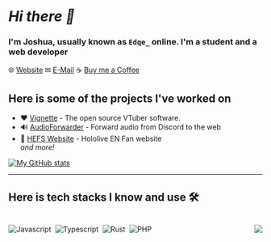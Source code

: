 # *Hi there 👋*

### I'm Joshua, usually known as `Edqe_` online. I'm a student and a web developer

🌐 [Website](https://edqe.me)
✉ [E-Mail](mailto:hello@edqe.me)
☕ [Buy me a Coffee](https://ko-fi.com/edqe_)

## Here is some of the projects I've worked on

- ❤ [Vignette](https://vignetteapp.org) - The open source VTuber software.
- 🔊 [AudioForwarder](https://github.com/Edqe14/AudioForwarder) - Forward audio from Discord to the web
- 🦈 [HEFS Website](https://github.com/GoldElysium/hefs-website) - Hololive EN Fan website  
*and more!*

[![My GitHub stats](https://github-readme-stats.vercel.app/api?username=Edqe14)](https://github.com/anuraghazra/github-readme-stats)

---

## Here is tech stacks I know and use 🛠

<br>

<span align="left">
<img src="https://img.shields.io/badge/-Javascript-2f1a47?style=flat&logo=javascript" alt="Javascript">&nbsp;
<img src="https://img.shields.io/badge/-Typescript-2f1a47?style=flat&logo=typescript" alt="Typescript">&nbsp;
<img src="https://img.shields.io/badge/-Rust-2f1a47?style=flat&logo=rust" alt="Rust">&nbsp;
<img src="https://img.shields.io/badge/-PHP-2f1a47?style=flat&logo=php" alt="PHP">&nbsp;
</span>

<img src="https://github-readme-stats.vercel.app/api/top-langs/?username=edqe14&langs_count=10" align="right">
